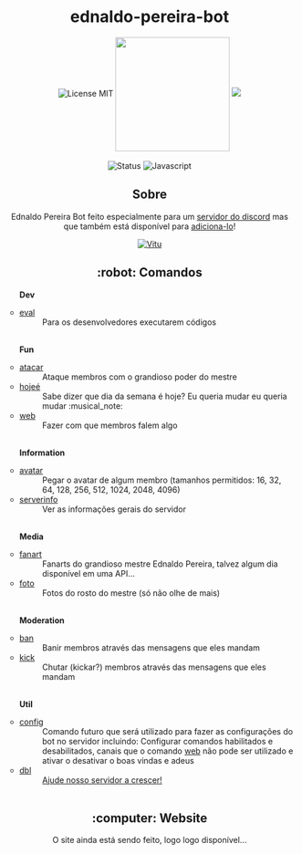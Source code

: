 
  <h1 align="center">ednaldo-pereira-bot</h1>
<p align="center">
  <!-- Header -->
  <img alt="License MIT" src="https://img.shields.io/badge/License-MIT-%2398C611?style=for-the-badge" />
  
  <!-- Ednaldo Pereira Image -->
  <img align="center" width="200px" height="200px" src="https://media.discordapp.net/attachments/785694303863046197/936636349849669673/Ednaldo_Discord__5.png">

  <a href="https://discord.gg/VRJC4V9zmA/">
    <img src="https://shields.io/discord/776933942816538635?style=for-the-badge">
  </a>
  <br>
  <br>
  <img alt="Status" src="https://img.shields.io/website?down_color=red&down_message=offline&label=status&style=for-the-badge&up_message=online&url=https%3A%2F%2FEdnaldo-Pereira-Bot.lckun.repl.co">
  <img alt="Javascript" src="https://img.shields.io/badge/Main%20lenguage-Javascript-%2f3ff17?style=for-the-badge&color=e7f041" /><br>
  
  <h2 align="center">Sobre</h2>
  <p align="center">Ednaldo Pereira Bot feito especialmente para um <a href="https://discord.gg/VRJC4V9zmA/" title="https://discord.gg/VRJC4V9zmA">servidor do discord</a> mas que também está disponível para <a href="https://discord.com/api/oauth2/authorize?client_id=782964490047979530&permissions=1240105086070&scope=bot%20applications.commands/" title="https://discord.com/api/oauth2/authorize?client_id=782964490047979530&permissions=1240105086070&scope=bot%20applications.commands">adiciona-lo</a>!</p>
  <p align="center">
    <a href="https://github.com/vitu1928">
      <img align="center" alt="Vitu" src="https://img.shields.io/badge/Developed%20by%3A-Vitu-%236D38F6?style=for-the-badge" />
    </a>
  </p>
  <h2 align="center">:robot: Comandos</h2>
  <ul>
<!-- Dev -->
    <dl><strong>Dev</strong></dl>
    <li type="circle">
      <!-- eval -->
      <a href="https://github.com/vitu1928/ednaldo-pereira-bot/blob/main/Interactions/Dev/eval.js">
        eval
      </a>   
    </li>
    <dd>Para os desenvolvedores executarem códigos</dd><br>
<!-- Fun -->
    <dl><strong>Fun</strong></dl>
    <li type="circle"> 
      <!-- atacar -->
      <a href="https://github.com/vitu1928/ednaldo-pereira-bot/blob/main/Interactions/Fun/atacar.js">
        atacar
      </a>
    </li>
    <dd>Ataque membros com o grandioso poder do mestre</dd>
    <li type="circle"> 
      <!-- hojeé -->
      <a href="https://github.com/vitu1928/ednaldo-pereira-bot/blob/main/Interactions/Fun/atacar.js">
        hojeé
      </a> 
    </li>
    <dd>Sabe dizer que dia da semana é hoje? Eu queria mudar eu queria mudar :musical_note:</dd>
    <!-- web -->
    <li type="circle">
          <a href="https://github.com/vitu1928/ednaldo-pereira-bot/blob/main/Interactions/Fun/web.js">
            web
          </a>
    </li>
    <dd>Fazer com que membros falem algo</dd><br>
<!-- Information -->
    <dl><strong>Information</strong></dl>
    <li type="circle"> 
      <!-- avatar -->
      <a href="https://github.com/vitu1928/ednaldo-pereira-bot/blob/main/Interactions/Information/avatar.js">
        avatar
      </a>
    </li>
    <dd>Pegar o avatar de algum membro (tamanhos permitidos: 16, 32, 64, 128, 256, 512, 1024, 2048, 4096)</dd>
    <li type="circle"> 
      <!-- serverinfo -->
      <a href="https://github.com/vitu1928/ednaldo-pereira-bot/blob/main/Interactions/Information/serverinfo.js">
        serverinfo
      </a> 
    </li>
    <dd>Ver as informações gerais do servidor</dd><br>
<!-- Media -->
    <dl><strong>Media</strong></dl>
    <li type="circle"> 
      <!-- avatar -->
      <a href="https://github.com/vitu1928/ednaldo-pereira-bot/blob/main/Interactions/Media/fanart.js">
        fanart
      </a>
    </li>
    <dd>Fanarts do grandioso mestre Ednaldo Pereira, talvez algum dia disponível em uma API...</dd>
    <li type="circle"> 
      <!-- serverinfo -->
      <a href="https://github.com/vitu1928/ednaldo-pereira-bot/blob/main/Interactions/Media/foto.js">
        foto
      </a> 
    </li>
    <dd>Fotos do rosto do mestre (só não olhe de mais) </dd><br>
<!-- Moderation -->
    <dl><strong>Moderation</strong></dl>
    <li type="circle"> 
      <!-- ban -->
      <a href="https://github.com/vitu1928/ednaldo-pereira-bot/blob/main/Interactions/Moderation/ban.js">
        ban
      </a>
    </li>
    <dd>Banir membros através das mensagens que eles mandam</dd>
    <li type="circle"> 
      <!-- kick -->
      <a href="https://github.com/vitu1928/ednaldo-pereira-bot/blob/main/Interactions/Moderation/kick.js">
        kick
      </a> 
    </li>
    <dd>Chutar (kickar?) membros através das mensagens que eles mandam</dd><br>
<!-- Util -->
    <dl><strong>Util</strong></dl>
    <li type="circle"> 
      <!-- config -->
      <a href="https://github.com/vitu1928/ednaldo-pereira-bot/blob/main/Interactions/Util/config.js">
        config
      </a>
    </li>
    <dd>Comando futuro que será utilizado para fazer as configurações do bot no servidor incluindo: Configurar comandos habilitados e desabilitados, canais que o comando <a href="https://github.com/vitu1928/ednaldo-pereira-bot/blob/main/Interactions/Fun/web.js">web</a> não pode ser utilizado e ativar o desativar o boas vindas e adeus</dd>
    <li type="circle"> 
      <!-- dbl -->
      <a href="https://github.com/vitu1928/ednaldo-pereira-bot/blob/main/Interactions/Util/dbl.js">
        dbl
      </a> 
    </li>
  <dd><a href="https://top.gg/servers/776933942816538635/vote">Ajude nosso servidor a crescer!</a></dd><br>
  </ul>
<h2 align="center">:computer: Website</h2>
<p align="center">O site ainda está sendo feito, logo logo disponível...<p>
</p>
